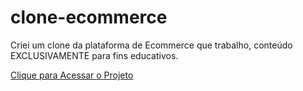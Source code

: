 # clone-ecommerce
Criei um clone da plataforma de Ecommerce que trabalho, conteúdo EXCLUSIVAMENTE para fins educativos.

<a href="https://rauldiamantino.github.io/clone-ecommerce/">Clique para Acessar o Projeto</a>
